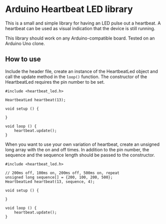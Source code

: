 # Arduino Heartbeat LED library

This is a small and simple library for having an LED pulse out a heartbeat. A heartbeat can be used as visual indication that the device is still running.

This library should work on any Arduino-compatible board. Tested on an Arduino Uno clone.

## How to use

Include the header file, create an instance of the HeartbeatLed object and call the update method in the `loop()` function. The constructor of the HeartbeatLed requires the pin number to be set.

```
#include <heartbeat_led.h>

HeartbeatLed heartbeat(13);

void setup () {

}

void loop () {
    heartbeat.update();
}
```

When you want to use your own variation of heartbeat, create an unsigned long array with the on and off times. In addition to the pin number, the sequence and the sequence length should be passed to the constructor.

```
#include <heartbeat_led.h>

// 200ms off, 100ms on, 200ms off, 500ms on, repeat
unsigned long sequence[] = {200, 100, 200, 500};
HeartbeatLed heartbeat(13, sequence, 4);

void setup () {

}

void loop () {
    heartbeat.update();
}
```
